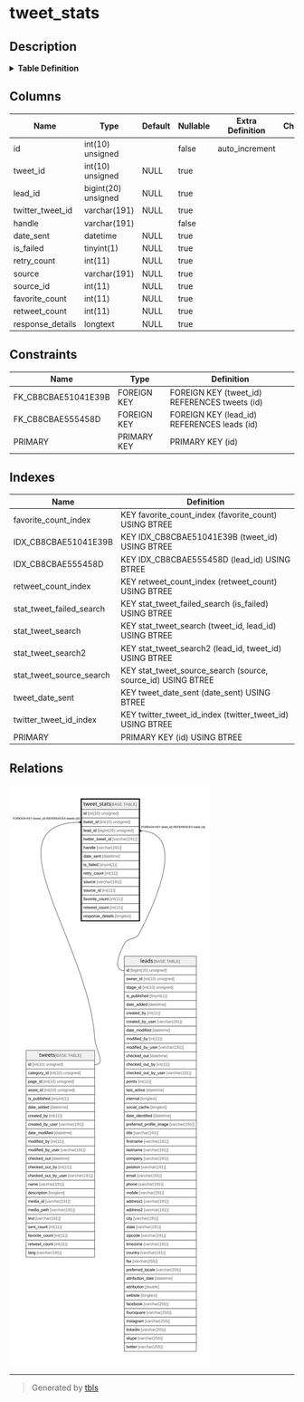 # tweet_stats

## Description

<details>
<summary><strong>Table Definition</strong></summary>

```sql
CREATE TABLE `tweet_stats` (
  `id` int(10) unsigned NOT NULL AUTO_INCREMENT,
  `tweet_id` int(10) unsigned DEFAULT NULL,
  `lead_id` bigint(20) unsigned DEFAULT NULL,
  `twitter_tweet_id` varchar(191) COLLATE utf8mb4_unicode_ci DEFAULT NULL,
  `handle` varchar(191) COLLATE utf8mb4_unicode_ci NOT NULL,
  `date_sent` datetime DEFAULT NULL,
  `is_failed` tinyint(1) DEFAULT NULL,
  `retry_count` int(11) DEFAULT NULL,
  `source` varchar(191) COLLATE utf8mb4_unicode_ci DEFAULT NULL,
  `source_id` int(11) DEFAULT NULL,
  `favorite_count` int(11) DEFAULT NULL,
  `retweet_count` int(11) DEFAULT NULL,
  `response_details` longtext COLLATE utf8mb4_unicode_ci DEFAULT NULL COMMENT '(DC2Type:json_array)',
  PRIMARY KEY (`id`),
  KEY `IDX_CB8CBAE51041E39B` (`tweet_id`),
  KEY `IDX_CB8CBAE555458D` (`lead_id`),
  KEY `stat_tweet_search` (`tweet_id`,`lead_id`),
  KEY `stat_tweet_search2` (`lead_id`,`tweet_id`),
  KEY `stat_tweet_failed_search` (`is_failed`),
  KEY `stat_tweet_source_search` (`source`,`source_id`),
  KEY `favorite_count_index` (`favorite_count`),
  KEY `retweet_count_index` (`retweet_count`),
  KEY `tweet_date_sent` (`date_sent`),
  KEY `twitter_tweet_id_index` (`twitter_tweet_id`),
  CONSTRAINT `FK_CB8CBAE51041E39B` FOREIGN KEY (`tweet_id`) REFERENCES `tweets` (`id`) ON DELETE SET NULL,
  CONSTRAINT `FK_CB8CBAE555458D` FOREIGN KEY (`lead_id`) REFERENCES `leads` (`id`) ON DELETE SET NULL
) ENGINE=InnoDB DEFAULT CHARSET=utf8mb4 COLLATE=utf8mb4_unicode_ci ROW_FORMAT=DYNAMIC
```

</details>

## Columns

| Name | Type | Default | Nullable | Extra Definition | Children | Parents | Comment |
| ---- | ---- | ------- | -------- | --------------- | -------- | ------- | ------- |
| id | int(10) unsigned |  | false | auto_increment |  |  |  |
| tweet_id | int(10) unsigned | NULL | true |  |  | [tweets](tweets.md) |  |
| lead_id | bigint(20) unsigned | NULL | true |  |  | [leads](leads.md) |  |
| twitter_tweet_id | varchar(191) | NULL | true |  |  |  |  |
| handle | varchar(191) |  | false |  |  |  |  |
| date_sent | datetime | NULL | true |  |  |  |  |
| is_failed | tinyint(1) | NULL | true |  |  |  |  |
| retry_count | int(11) | NULL | true |  |  |  |  |
| source | varchar(191) | NULL | true |  |  |  |  |
| source_id | int(11) | NULL | true |  |  |  |  |
| favorite_count | int(11) | NULL | true |  |  |  |  |
| retweet_count | int(11) | NULL | true |  |  |  |  |
| response_details | longtext | NULL | true |  |  |  | (DC2Type:json_array) |

## Constraints

| Name | Type | Definition |
| ---- | ---- | ---------- |
| FK_CB8CBAE51041E39B | FOREIGN KEY | FOREIGN KEY (tweet_id) REFERENCES tweets (id) |
| FK_CB8CBAE555458D | FOREIGN KEY | FOREIGN KEY (lead_id) REFERENCES leads (id) |
| PRIMARY | PRIMARY KEY | PRIMARY KEY (id) |

## Indexes

| Name | Definition |
| ---- | ---------- |
| favorite_count_index | KEY favorite_count_index (favorite_count) USING BTREE |
| IDX_CB8CBAE51041E39B | KEY IDX_CB8CBAE51041E39B (tweet_id) USING BTREE |
| IDX_CB8CBAE555458D | KEY IDX_CB8CBAE555458D (lead_id) USING BTREE |
| retweet_count_index | KEY retweet_count_index (retweet_count) USING BTREE |
| stat_tweet_failed_search | KEY stat_tweet_failed_search (is_failed) USING BTREE |
| stat_tweet_search | KEY stat_tweet_search (tweet_id, lead_id) USING BTREE |
| stat_tweet_search2 | KEY stat_tweet_search2 (lead_id, tweet_id) USING BTREE |
| stat_tweet_source_search | KEY stat_tweet_source_search (source, source_id) USING BTREE |
| tweet_date_sent | KEY tweet_date_sent (date_sent) USING BTREE |
| twitter_tweet_id_index | KEY twitter_tweet_id_index (twitter_tweet_id) USING BTREE |
| PRIMARY | PRIMARY KEY (id) USING BTREE |

## Relations

![er](tweet_stats.svg)

---

> Generated by [tbls](https://github.com/k1LoW/tbls)
